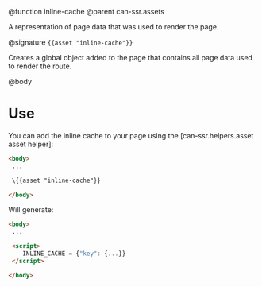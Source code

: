 @function inline-cache
@parent can-ssr.assets

A representation of page data that was used to render the page.

@signature `{{asset "inline-cache"}}`

Creates a global object added to the page that contains all page data used to render the route.

@body

# Use

You can add the inline cache to your page using the [can-ssr.helpers.asset asset helper]:

```html
<body>
 ...

 \{{asset "inline-cache"}}

</body>
```

Will generate:

```html
<body>
 ...

 <script>
	INLINE_CACHE = {"key": {...}}
 </script>

</body>

```
